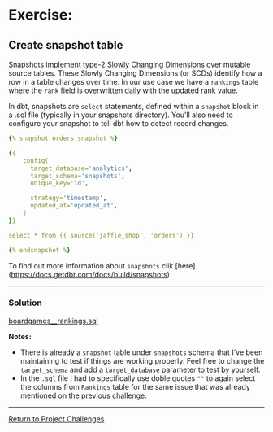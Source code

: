 # Exercise:

## Create snapshot table
Snapshots implement [type-2 Slowly Changing Dimensions](https://en.wikipedia.org/wiki/Slowly_changing_dimension#Type_2:_add_new_row) over mutable source tables. These Slowly Changing Dimensions (or SCDs) identify how a row in a table changes over time. In our use case we have a `rankings` table where the `rank` field is overwritten daily with the updated rank value.

In dbt, snapshots are `select` statements, defined within a `snapshot` block in a .sql file (typically in your snapshots directory). You'll also need to configure your snapshot to tell dbt how to detect record changes.

``` yaml
{% snapshot orders_snapshot %}

{{
    config(
      target_database='analytics',
      target_schema='snapshots',
      unique_key='id',

      strategy='timestamp',
      updated_at='updated_at',
    )
}}

select * from {{ source('jaffle_shop', 'orders') }}

{% endsnapshot %}
```

To find out more information about `snapshots` clik [here].(https://docs.getdbt.com/docs/build/snapshots)

---

### Solution
[boardgames__rankings.sql](./snapshots/boardgames__rankings.sql)

**Notes:** 
- There is already a `snapshot` table under `snapshots` schema that I've been maintaining to test if things are working properly.
Feel free to change the `target_schema` and add a `target_database` parameter to test by yourself.
- In the `.sql` file I had to specifically use doble quotes `""` to again select the columns from `Rankings` table for the same issue that was already mentioned on the [previous challenge](../04_test_document_sources/04_test_document_sources.md#issues-that-may-occur).


---

[Return to Project Challenges](../../../README.md#9-project-challenges)